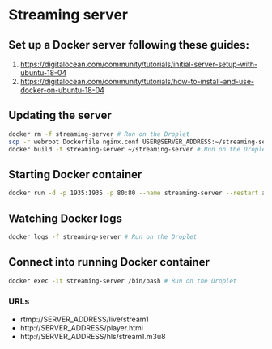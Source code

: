 # Streaming server

## Set up a Docker server following these guides:
1. https://digitalocean.com/community/tutorials/initial-server-setup-with-ubuntu-18-04
2. https://digitalocean.com/community/tutorials/how-to-install-and-use-docker-on-ubuntu-18-04

## Updating the server
```sh
docker rm -f streaming-server # Run on the Droplet
scp -r webroot Dockerfile nginx.conf USER@SERVER_ADDRESS:~/streaming-server # Run locally
docker build -t streaming-server ~/streaming-server # Run on the Droplet
```

## Starting Docker container
```sh
docker run -d -p 1935:1935 -p 80:80 --name streaming-server --restart always streaming-server # Run on the Droplet
```

## Watching Docker logs
```sh
docker logs -f streaming-server # Run on the Droplet
```

## Connect into running Docker container
```sh
docker exec -it streaming-server /bin/bash # Run on the Droplet
```

### URLs
* rtmp://SERVER_ADDRESS/live/stream1
* http://SERVER_ADDRESS/player.html
* http://SERVER_ADDRESS/hls/stream1.m3u8
